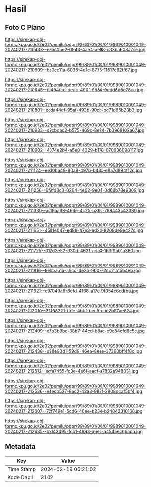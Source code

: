 # Hasil

## Foto C Plano

https://sirekap-obj-formc.kpu.go.id/2e02/pemilu/pdpr/99/89/01/00/01/9989010001049-20240217-210433--e9ac05e2-0943-4ae4-ae98-c33ba608a7ce.jpg

https://sirekap-obj-formc.kpu.go.id/2e02/pemilu/pdpr/99/89/01/00/01/9989010001049-20240217-210609--ba0cc11a-6036-4d1c-8776-11617c82ff67.jpg

https://sirekap-obj-formc.kpu.go.id/2e02/pemilu/pdpr/99/89/01/00/01/9989010001049-20240217-210645--fb494fcd-dedc-490f-9d80-9ddd8b6e78ca.jpg

https://sirekap-obj-formc.kpu.go.id/2e02/pemilu/pdpr/99/89/01/00/01/9989010001049-20240217-210801--ccda44cf-95af-493b-90cb-bc71d65b23b3.jpg

https://sirekap-obj-formc.kpu.go.id/2e02/pemilu/pdpr/99/89/01/00/01/9989010001049-20240217-210933--d9cbdac2-b575-469c-8e84-7b3968102a67.jpg

https://sirekap-obj-formc.kpu.go.id/2e02/pemilu/pdpr/99/89/01/00/01/9989010001049-20240217-210902--4874e2b4-a5e8-4329-b178-070636098117.jpg

https://sirekap-obj-formc.kpu.go.id/2e02/pemilu/pdpr/99/89/01/00/01/9989010001049-20240217-211124--eed0ba49-90a9-497b-b43c-e8a7d894f12c.jpg

https://sirekap-obj-formc.kpu.go.id/2e02/pemilu/pdpr/99/89/01/00/01/9989010001049-20240217-211256--6f9fd8c3-0264-4e02-9e04-0d68b78e9309.jpg

https://sirekap-obj-formc.kpu.go.id/2e02/pemilu/pdpr/99/89/01/00/01/9989010001049-20240217-211330--ac19aa38-466e-4c25-b39c-788443c43380.jpg

https://sirekap-obj-formc.kpu.go.id/2e02/pemilu/pdpr/99/89/01/00/01/9989010001049-20240217-211651--4581e047-ed88-47e3-ad2d-8208de9e427c.jpg

https://sirekap-obj-formc.kpu.go.id/2e02/pemilu/pdpr/99/89/01/00/01/9989010001049-20240217-211725--012d3e52-030d-4631-ada3-1b3f9a01a360.jpg

https://sirekap-obj-formc.kpu.go.id/2e02/pemilu/pdpr/99/89/01/00/01/9989010001049-20240217-211816--9ebbab1a-a6cc-4e2b-9009-2cc21a15b4eb.jpg

https://sirekap-obj-formc.kpu.go.id/2e02/pemilu/pdpr/99/89/01/00/01/9989010001049-20240217-211921--e97049a6-6cfd-4168-a17e-9f054c6cdfba.jpg

https://sirekap-obj-formc.kpu.go.id/2e02/pemilu/pdpr/99/89/01/00/01/9989010001049-20240217-212010--33f68221-fbfe-4bbf-bec9-cbe2b57ae824.jpg

https://sirekap-obj-formc.kpu.go.id/2e02/pemilu/pdpr/99/89/01/00/01/9989010001049-20240217-212409--d7b3b9bc-38b7-44cd-b8ae-c9d54cfd8c5c.jpg

https://sirekap-obj-formc.kpu.go.id/2e02/pemilu/pdpr/99/89/01/00/01/9989010001049-20240217-212438--d98e93d1-59d9-46ea-8eee-37360bff4f8c.jpg

https://sirekap-obj-formc.kpu.go.id/2e02/pemilu/pdpr/99/89/01/00/01/9989010001049-20240217-212512--ecfa7455-fc3e-4e6f-aacf-a7882a948831.jpg

https://sirekap-obj-formc.kpu.go.id/2e02/pemilu/pdpr/99/89/01/00/01/9989010001049-20240217-212536--e4ecb527-9ac2-43a3-988f-2908dcaf5bf4.jpg

https://sirekap-obj-formc.kpu.go.id/2e02/pemilu/pdpr/99/89/01/00/01/9989010001049-20240217-212607--72f749e1-5cd6-40ee-b234-b24842310168.jpg

https://sirekap-obj-formc.kpu.go.id/2e02/pemilu/pdpr/99/89/01/00/01/9989010001049-20240217-212635--bfd43495-fcb1-4893-a6ec-a4545ec6bada.jpg


## Metadata

| Key        | Value               |
| ---------- | ------------------- |
| Time Stamp | 2024-02-19 06:21:02 |
| Kode Dapil | 3102                |



